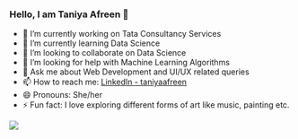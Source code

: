 ### Hello, I am Taniya Afreen 👋

- 🔭 I’m currently working on Tata Consultancy Services
- 🌱 I’m currently learning Data Science
- 👯 I’m looking to collaborate on Data Science
- 🤔 I’m looking for help with Machine Learning Algorithms
- 💬 Ask me about Web Development and UI/UX related queries
- 📫 How to reach me:  [LinkedIn - taniyaafreen](https://www.linkedin.com/in/taniyaafreen/)
- 😄 Pronouns: She/her
- ⚡ Fun fact: I love exploring different forms of art like music, painting etc.


<img src="https://github-readme-stats.vercel.app/api?username=taanyaafreen&&show_icons=true&title_color=ffffff&icon_color=bb2acf&text_color=daf7dc&bg_color=151515">

